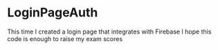 # LoginPageAuth
This time I created a login page that integrates with Firebase
I hope this code is enough to raise my exam scores
